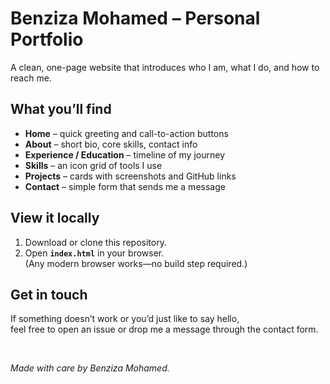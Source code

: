 # Benziza Mohamed – Personal Portfolio

A clean, one-page website that introduces who I am, what I do, and how to reach me.

## What you’ll find

* **Home** – quick greeting and call-to-action buttons  
* **About** – short bio, core skills, contact info  
* **Experience / Education** – timeline of my journey  
* **Skills** – an icon grid of tools I use  
* **Projects** – cards with screenshots and GitHub links  
* **Contact** – simple form that sends me a message

## View it locally

1. Download or clone this repository.  
2. Open **`index.html`** in your browser.  
   (Any modern browser works—no build step required.)

## Get in touch

If something doesn’t work or you’d just like to say hello,  
feel free to open an issue or drop me a message through the contact form.

&nbsp;

*Made with care by Benziza Mohamed.*
